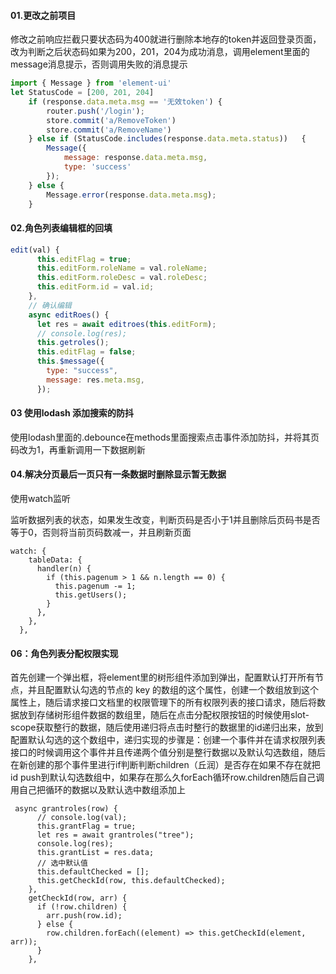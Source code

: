 #### 01.更改之前项目

修改之前响应拦截只要状态码为400就进行删除本地存的token并返回登录页面，改为判断之后状态码如果为200，201，204为成功消息，调用element里面的message消息提示，否则调用失败的消息提示



```javascript
import { Message } from 'element-ui' 
let StatusCode = [200, 201, 204]
    if (response.data.meta.msg == '无效token') {
        router.push('/login');
        store.commit('a/RemoveToken')
        store.commit('a/RemoveName')
    } else if (StatusCode.includes(response.data.meta.status))	 {
        Message({
            message: response.data.meta.msg,
            type: 'success'
        });
    } else {
        Message.error(response.data.meta.msg);
    }
```

#### 02.角色列表编辑框的回填

```javascript
edit(val) {
      this.editFlag = true;
      this.editForm.roleName = val.roleName;
      this.editForm.roleDesc = val.roleDesc;
      this.editForm.id = val.id;
    },
    // 确认编辑
    async editRoes() {
      let res = await editroes(this.editForm);
      // console.log(res);
      this.getroles();
      this.editFlag = false;
      this.$message({
        type: "success",
        message: res.meta.msg,
      });
```

#### 03 使用lodash 添加搜索的防抖

使用lodash里面的.debounce在methods里面搜索点击事件添加防抖，并将其页码改为1，再重新调用一下数据刷新



#### 04.解决分页最后一页只有一条数据时删除显示暂无数据

使用watch监听

监听数据列表的状态，如果发生改变，判断页码是否小于1并且删除后页码书是否等于0，否则将当前页码数减一，并且刷新页面

```
watch: {
    tableData: {
      handler(n) {
        if (this.pagenum > 1 && n.length == 0) {
          this.pagenum -= 1;
          this.getUsers();
        }
      },
    },
  },
```

#### 06：角色列表分配权限实现

首先创建一个弹出框，将element里的树形组件添加到弹出，配置默认打开所有节点，并且配置默认勾选的节点的 key 的数组的这个属性，创建一个数组放到这个属性上，随后请求接口文档里的权限管理下的所有权限列表的接口请求，随后将数据放到存储树形组件数据的数组里，随后在点击分配权限按钮的时候使用slot-scope获取整行的数据，随后使用递归将点击时整行的数据里的id递归出来，放到配置默认勾选的这个数组中，递归实现的步骤是：创建一个事件并在请求权限列表接口的时候调用这个事件并且传递两个值分别是整行数据以及默认勾选数组，随后在新创建的那个事件里进行if判断判断children（丘润）是否存在如果不存在就把id push到默认勾选数组中，如果存在那么久forEach循环row.children随后自己调用自己把循环的数据以及默认选中数组添加上

```
 async grantroles(row) {
      // console.log(val);
      this.grantFlag = true;
      let res = await grantroles("tree");
      console.log(res);
      this.grantList = res.data;
      // 选中默认值
      this.defaultChecked = [];
      this.getCheckId(row, this.defaultChecked);
    },
    getCheckId(row, arr) {
      if (!row.children) {
        arr.push(row.id);
      } else {
        row.children.forEach((element) => this.getCheckId(element, arr));
      }
    },
```



